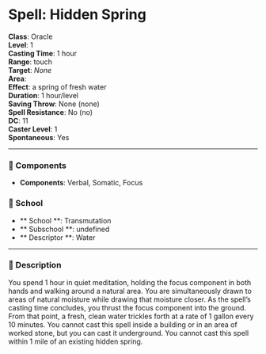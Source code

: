 
# Spell: Hidden Spring
**Class**: Oracle  
**Level**: 1  
**Casting Time**: 1 hour  
**Range**: touch  
**Target**: _None_  
**Area**:   
**Effect**: a spring of fresh water  
**Duration**: 1 hour/level  
**Saving Throw**: None (none)  
**Spell Resistance**: No (no)  
**DC**: 11  
**Caster Level**: 1  
**Spontaneous**: Yes

---

### 🔮 Components
- **Components**: Verbal, Somatic, Focus

### 🏫 School
- ** School **: Transmutation
- ** Subschool **: undefined
- ** Descriptor **: Water
---

### 📜 Description
You spend 1 hour in quiet meditation, holding the focus component in both hands and walking around a natural area. You are simultaneously drawn to areas of natural moisture while drawing that moisture closer. As the spell’s casting time concludes, you thrust the focus component into the ground. From that point, a fresh, clean water trickles forth at a rate of 1 gallon every 10 minutes. You cannot cast this spell inside a building or in an area of worked stone, but you can cast it underground. You cannot cast this spell within 1 mile of an existing hidden spring.
